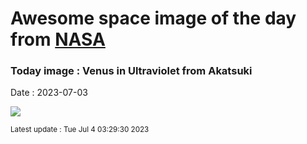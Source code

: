
# Awesome space image of the day from [NASA](https://api.nasa.gov/)

### Today image : Venus in Ultraviolet from Akatsuki
Date : 2023-07-03

![](https://apod.nasa.gov/apod/image/2307/VenusUv_akatsuki_1024.jpg)

<small>Latest update : Tue Jul  4 03:29:30 2023</small>
        